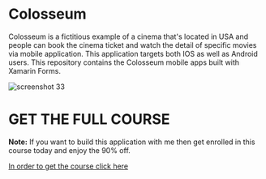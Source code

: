 # Colosseum
Colosseum is a fictitious example of a cinema that's located in USA and people can book the cinema ticket and watch the detail of specific movies via mobile application. This application targets both IOS as well as Android users. 
This repository contains the Colosseum  mobile apps built with Xamarin Forms.

![screenshot 33](https://user-images.githubusercontent.com/38080065/43685357-160361b4-98cb-11e8-8492-e47c1c46a244.png)

# GET THE FULL COURSE
**Note:** If you want to build this application with me then get enrolled in this course today and enjoy the 90% off.

[In order to get the course click here](https://www.udemy.com/build-real-world-application-with-xamarin-forms-part-3/?couponCode=G_REALWORLD3)
